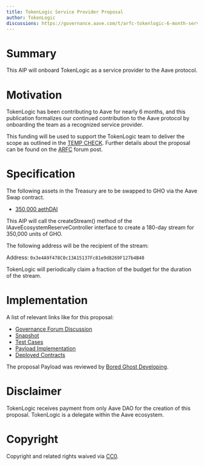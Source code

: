```yaml
---
title: TokenLogic Service Provider Proposal 
author: TokenLogic
discussions: https://governance.aave.com/t/arfc-tokenlogic-6-month-service-provider-proposal/14793 
---
```


# Summary

This AIP will onboard TokenLogic as a service provider to the Aave protocol.

# Motivation

TokenLogic has been contributing to Aave for nearly 6 months, and this publication formalizes our continued contribution to the Aave protocol by onboarding the team as a recognized service provider.

This funding will be used to support the TokenLogic team to deliver the scope as outlined in the [TEMP CHECK](https://snapshot.org/#/aave.eth/proposal/0x05636d75aae6e99be9c79a6337603f69213d34c3cf0b518842aa994f2ec790bf). Further details about the proposal can be found on the [ARFC](https://governance.aave.com/t/arfc-tokenlogic-6-month-service-provider-proposal/14793) forum post. 

# Specification

The following assets in the Treasury are to be swapped to GHO via the Aave Swap contract.

* [350,000 aethDAI](https://etherscan.io/token/0x018008bfb33d285247a21d44e50697654f754e63?a=0x464C71f6c2F760DdA6093dCB91C24c39e5d6e18c)

This AIP will call the createStream() method of the IAaveEcosystemReserveController interface to create a 180-day stream for 350,000 units of GHO.

The following address will be the recipient of the stream:

Address: `0x3e4A9f478C0c13A15137Fc81e9d8269F127b4B40`

TokenLogic will periodically claim a fraction of the budget for the duration of the stream.

# Implementation

A list of relevant links like for this proposal:

* [Governance Forum Discussion](https://governance.aave.com/t/arfc-tokenlogic-6-month-service-provider-proposal/14793)
* [Snapshot](https://snapshot.org/#/aave.eth/proposal/0x272af88d9639fd246943630d7ad053cea73db9d6b5bfeca222d9a8906991168b)
* [Test Cases](https://github.com/bgd-labs/aave-proposals/tree/main/src/TokenLogicFunding_20230919/TokenLogicFunding_20230919.t.sol)
* [Payload Implementation](https://github.com/bgd-labs/aave-proposals/tree/main/src/TokenLogicFunding_20230919/TokenLogicFunding_20230919.sol)
* [Deployed Contracts](https://etherscan.io/address/0xe5cac83f10f9eed3fe1575aee87de030815f1d83)

The proposal Payload was reviewed by [Bored Ghost Developing](https://bgdlabs.com/).

# Disclaimer

TokenLogic receives payment from only Aave DAO for the creation of this proposal. TokenLogic is a delegate within the Aave ecosystem.

# Copyright

Copyright and related rights waived via [CC0](https://creativecommons.org/publicdomain/zero/1.0/).
